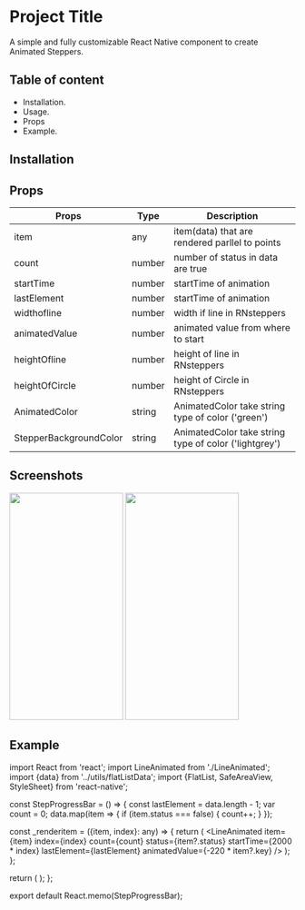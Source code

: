
# Project Title

A simple and fully customizable React Native component to create Animated Steppers.


## Table of content
* Installation.  
* Usage.  
* Props
* Example.  
## Installation
## Props
| Props | Type | Description |  
| --------- | ------- | ------ |
| item | any | item(data) that are rendered parllel to points|
| count | number | number of status in data are true|
| startTime | number| startTime of animation|
| lastElement | number| startTime of animation|
| widthofline | number| width if line in RNsteppers|
| animatedValue | number| animated value from where to start |
| heightOfline | number| height of line in RNsteppers|
| heightOfCircle | number| height of Circle in RNsteppers|
| AnimatedColor | string| AnimatedColor take string type of color ('green')|
| StepperBackgroundColor | string| AnimatedColor take string type of color ('lightgrey') |

## Screenshots
<img src="https://user-images.githubusercontent.com/103027059/193255074-d9eda348-09c4-4b71-bb11-d806dab42e63.png" height="400" width="200"/>
<img src="https://user-images.githubusercontent.com/103027059/193255293-a3436aec-46c6-49e8-85c2-428f50f8c060.png" height="400" width="200"/>

## Example

import React from 'react';
import LineAnimated from './LineAnimated';
import {data} from '../utils/flatListData';
import {FlatList, SafeAreaView, StyleSheet} from 'react-native';

const StepProgressBar = () => {
  const lastElement = data.length - 1;
  var count = 0;
  data.map(item => {
    if (item.status === false) {
      count++;
    }
  });

  const _renderitem = ({item, index}: any) => {
    return (
      <LineAnimated
        item={item}
        index={index}
        count={count}
        status={item?.status}
        startTime={2000 * index}
        lastElement={lastElement}
        animatedValue={-220 * item?.key}
      />
    );
  };

  return (
    <SafeAreaView>
      <FlatList data={data} renderItem={_renderitem} scrollEnabled={false} />
    </SafeAreaView>
  );
};

export default React.memo(StepProgressBar);

